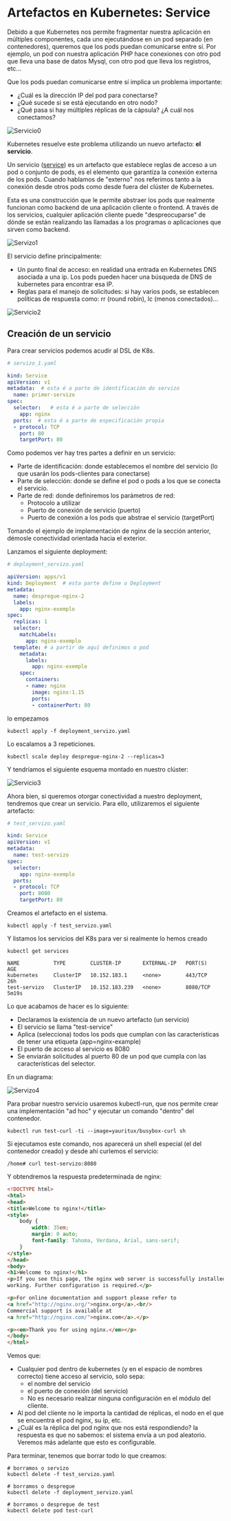 # Artefactos en Kubernetes: Service

Debido a que Kubernetes nos permite fragmentar nuestra aplicación en múltiples componentes, cada uno ejecutándose en un pod separado (en contenedores), queremos que los pods puedan comunicarse entre sí. Por ejemplo, un pod con nuestra aplicación PHP hace conexiones con otro pod que lleva una base de datos Mysql, con otro pod que lleva los registros, etc...

Que los pods puedan comunicarse entre sí implica un problema importante:

- ¿Cuál es la dirección IP del pod para conectarse?
- ¿Qué sucede si se está ejecutando en otro nodo?
- ¿Qué pasa si hay múltiples réplicas de la cápsula? ¿A cuál nos conectamos?

![Servicio0](../../_media/02/servizo0.png)

Kubernetes resuelve este problema utilizando un nuevo artefacto: **el servicio**.

Un servicio ([service](https://kubernetes.io/es/docs/concepts/services-networking/service/)) es un artefacto que establece reglas de acceso a un pod o conjunto de pods, es el elemento que garantiza la conexión externa de los pods. Cuando hablamos de "externo" nos referimos tanto a la conexión desde otros pods como desde fuera del clúster de Kubernetes.

Esta es una construcción que le permite abstraer los pods que realmente funcionan como backend de una aplicación cliente o frontend. A través de los servicios, cualquier aplicación cliente puede "despreocuparse" de dónde se están realizando las llamadas a los programas o aplicaciones que sirven como backend.

![Servizo1](../../_media/02/servizo1.png)

El servicio define principalmente:

- Un punto final de acceso: en realidad una entrada en Kubernetes DNS asociada a una ip. Los pods pueden hacer una búsqueda de DNS de kubernetes para encontrar esa IP.
- Reglas para el manejo de solicitudes: si hay varios pods, se establecen políticas de respuesta como: rr (round robin), lc (menos conectados)...

![Servicio2](../../_media/02/servizo2.png)

## Creación de un servicio

Para crear servicios podemos acudir al DSL de K8s.

```yaml
# servizo_1.yaml

kind: Service
apiVersion: v1
metadata:  # esta é a parte de identificación do servizo
  name: primer-servizo
spec:
  selector:   # esta é a parte de selección
    app: nginx
  ports:  # esta é a parte de especificación propia
  - protocol: TCP
    port: 80
    targetPort: 80
```

Como podemos ver hay tres partes a definir en un servicio:

- Parte de identificación: donde establecemos el nombre del servicio (lo que usarán los pods-clientes para conectarse)
- Parte de selección: donde se define el pod o pods a los que se conecta el servicio.
- Parte de red: donde definiremos los parámetros de red:
  - Protocolo a utilizar
  - Puerto de conexión de servicio (puerto)
  - Puerto de conexión a los pods que abstrae el servicio (targetPort)

Tomando el ejemplo de implementación de nginx de la sección anterior, démosle conectividad orientada hacia el exterior.

Lanzamos el siguiente deployment:

```yaml
# deployment_servizo.yaml

apiVersion: apps/v1
kind: Deployment  # esta parte define o Deployment
metadata:
  name: despregue-nginx-2
  labels:
    app: nginx-exemplo
spec:
  replicas: 1
  selector:
    matchLabels:
      app: nginx-exemplo
  template: # a partir de aquí definimos o pod
    metadata:
      labels:
        app: nginx-exemplo
    spec:
      containers:
      - name: nginx
        image: nginx:1.15
        ports:
        - containerPort: 80
```

lo empezamos

```shell
kubectl apply -f deployment_servizo.yaml
```

Lo escalamos a 3 repeticiones.

```shell
kubectl scale deploy despregue-nginx-2 --replicas=3
```

Y tendríamos el siguiente esquema montado en nuestro clúster:

![Servicio3](../../_media/02/servizo3.png)

Ahora bien, si queremos otorgar conectividad a nuestro deployment, tendremos que crear un servicio. Para ello, utilizaremos el siguiente artefacto:

```yaml
# test_servizo.yaml

kind: Service
apiVersion: v1
metadata:
  name: test-servizo
spec:
  selector:
    app: nginx-exemplo
  ports:
  - protocol: TCP
    port: 8080
    targetPort: 80
```

Creamos el artefacto en el sistema.

```shell
kubectl apply -f test_servizo.yaml
```

Y listamos los servicios del K8s para ver si realmente lo hemos creado

```shell
kubectl get services

NAME           TYPE        CLUSTER-IP       EXTERNAL-IP   PORT(S)    AGE
kubernetes     ClusterIP   10.152.183.1     <none>        443/TCP    26h
test-servizo   ClusterIP   10.152.183.239   <none>        8080/TCP   5m19s
```

Lo que acabamos de hacer es lo siguiente:

- Declaramos la existencia de un nuevo artefacto (un servicio)
- El servicio se llama "test-service"
- Aplica (selecciona) todos los pods que cumplan con las características de tener una etiqueta (app=nginx-example)
- El puerto de acceso al servicio es 8080
- Se enviarán solicitudes al puerto 80 de un pod que cumpla con las características del selector.

En un diagrama:

![Servizo4](../../_media/02/servizo4.png)

Para probar nuestro servicio usaremos kubectl-run, que nos permite crear una implementación "ad hoc" y ejecutar un comando "dentro" del contenedor.

```shell
kubectl run test-curl -ti --image=yauritux/busybox-curl sh
```

Si ejecutamos este comando, nos aparecerá un shell especial (el del contenedor creado) y desde ahí curlemos el servicio:

```shell
/home# curl test-servizo:8080
```

Y obtendremos la respuesta predeterminada de nginx:

```html
<!DOCTYPE html>
<html>
<head>
<title>Welcome to nginx!</title>
<style>
    body {
        width: 35em;
        margin: 0 auto;
        font-family: Tahoma, Verdana, Arial, sans-serif;
    }
</style>
</head>
<body>
<h1>Welcome to nginx!</h1>
<p>If you see this page, the nginx web server is successfully installed and
working. Further configuration is required.</p>

<p>For online documentation and support please refer to
<a href="http://nginx.org/">nginx.org</a>.<br/>
Commercial support is available at
<a href="http://nginx.com/">nginx.com</a>.</p>

<p><em>Thank you for using nginx.</em></p>
</body>
</html>
```

Vemos que:
- Cualquier pod dentro de kubernetes (y en el espacio de nombres correcto) tiene acceso al servicio, solo sepa:
   - el nombre del servicio
   - el puerto de conexión (del servicio)
   - No es necesario realizar ninguna configuración en el módulo del cliente.
- Al pod del cliente no le importa la cantidad de réplicas, el nodo en el que se encuentra el pod nginx, su ip, etc.
- ¿Cuál es la réplica del pod nginx que nos está respondiendo? la respuesta es que no sabemos: el sistema envía a un pod aleatorio. Veremos más adelante que esto es configurable.

Para terminar, tenemos que borrar todo lo que creamos:

```shell
# borramos o servizo
kubectl delete -f test_servizo.yaml

# borramos o despregue
kubectl delete -f deployment_servizo.yaml

# borramos o despregue de test
kubectl delete pod test-curl
```
